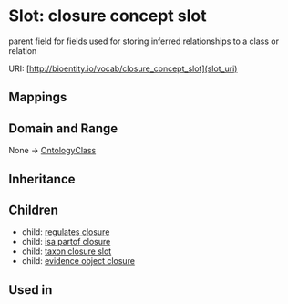 # Slot: closure concept slot


parent field for fields used for storing inferred relationships to a class or relation

URI: [http://bioentity.io/vocab/closure_concept_slot](slot_uri)
## Mappings

## Domain and Range

None -> [OntologyClass](OntologyClass.md)
## Inheritance

## Children

 *  child: [regulates closure](regulates_closure.md)
 *  child: [isa partof closure](isa_partof_closure.md)
 *  child: [taxon closure slot](taxon_closure_slot.md)
 *  child: [evidence object closure](evidence_object_closure.md)
## Used in

